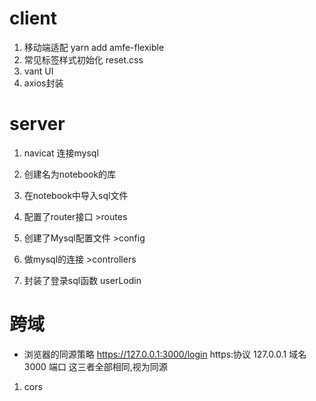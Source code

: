 # client
1. 移动端适配 yarn add amfe-flexible
2. 常见标签样式初始化 reset.css
3. vant UI
4. axios封装
   
# server
1. navicat 连接mysql
2. 创建名为notebook的库
3. 在notebook中导入sql文件

4. 配置了router接口  >routes
5. 创建了Mysql配置文件 >config
6. 做mysql的连接 >controllers

7. 封装了登录sql函数 userLodin


# 跨域
- 浏览器的同源策略
https://127.0.0.1:3000/login
https:协议
127.0.0.1 域名
3000 端口
这三者全部相同,视为同源

1. cors 